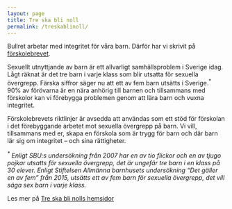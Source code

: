 ```yaml
---
layout: page
title: Tre ska bli noll
permalink: /treskablinoll/
---
```


Bullret arbetar med integritet för våra barn. Därför har vi skrivit på [förskolebrevet](http://treskablinoll.nu/forskolebrevet/).

Sexuellt utnyttjande av barn är ett allvarligt samhällsproblem i Sverige idag. Lågt räknat är det tre barn i varje klass som blir utsatta för sexuella övergrepp. Färska siffror säger nu att ett av fem barn utsätts i Sverige.<sup>*</sup> 90% av förövarna är en nära anhörig till barnen och tillsammans med förskolor kan vi förebygga problemen genom att lära barn och vuxna integritet.

Förskolebrevets riktlinjer är avsedda att användas som ett stöd för förskolan i det förebyggande arbetet mot sexuella övergrepp på barn. Vi vill, tillsammans med er, skapa en förskola som är trygg för barn och där barn lär sig om integritet – och sina rättigheter.

_<sup>*</sup> Enligt SBU:s undersökning från 2007 har en av tio flickor och en av tjugo pojkar utsatts för sexuella övergrepp, det är ungefär tre barn i en klass på 30 elever. Enligt Stiftelsen Allmänna barnhusets undersökning “Det gäller en av fem” från 2015, utsätts ett av fem barn för sexuella övergrepp, det vill säga sex barn i varje klass._

Les mer på [Tre ska bli nolls hemsidor](http://treskablinoll.nu/)